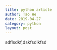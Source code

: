 ```yaml
---
title: python article
author: Tao He
date: 2019-04-27
category: python
layout: post
---
```


sdflsdkf,dskfsdlkfsd